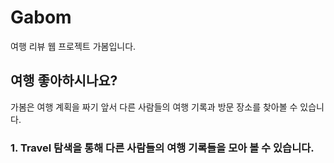 # Gabom
여행 리뷰 웹 프로젝트 가봄입니다.

## 여행 좋아하시나요?
가봄은 여행 계획을 짜기 앞서 다른 사람들의 여행 기록과 방문 장소를 찾아볼 수 있습니다.

### 1. Travel 탐색을 통해 다른 사람들의 여행 기록들을 모아 볼 수 있습니다.
